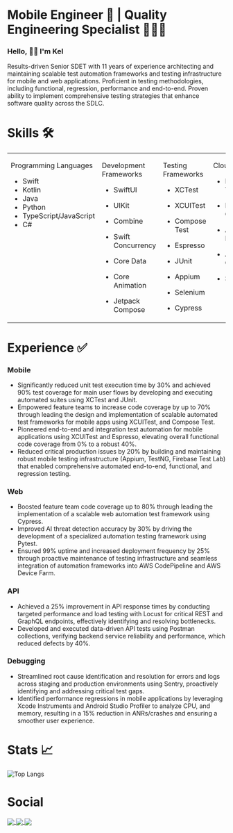 <h1 align="left"> Mobile Engineer 📱 |  Quality Engineering Specialist 👨🏽‍💻 </h1>

### Hello, 👋🏼 I'm Kel 

Results-driven Senior SDET with 11 years of experience architecting and maintaining scalable test automation frameworks and testing infrastructure for mobile and web applications. Proficient in testing methodologies, including functional, regression, performance and end-to-end. Proven ability to implement comprehensive testing strategies that enhance software quality across the SDLC.

# Skills 🛠️

<table style="table-layout: fixed; width: 100%;">
  <tr>
    <td valign="top" width="33%">

Programming Languages
- Swift
- Kotlin
- Java
- Python
- TypeScript/JavaScript
- C#
    </td>
    <td valign="top" width="33%">

Development Frameworks
- SwiftUI
- UIKit
- Combine
- Swift Concurrency
- Core Data
- Core Animation
- Jetpack Compose

    </td>
    <td valign="top" width="33%">

Testing Frameworks
- XCTest
- XCUITest
- Compose Test
- Espresso
- JUnit
- Appium
- Selenium
- Cypress


    </td>    

    <td valign="top" width="33%">

Cloud Services
- Firebase Test Lab
- Firebase Crashlytics
- AWS Device Farm
- AWS CodePipeline
- SauceLabs

    </td>

    <td valign="top" width="33%">

Tools
- Sentry
- Datadog
- Xcode Instruments
- Android Studio Profiler
- Postman
- Docker
- PostgreSQL

    </td>
</table>


# Experience ✅

### Mobile
- Significantly reduced unit test execution time by 30% and achieved 90% test coverage for main user flows by developing and executing automated suites using XCTest and JUnit.
- Empowered feature teams to increase code coverage by up to 70% through leading the design and implementation of scalable automated test frameworks for mobile apps using XCUITest, and Compose Test.
- Pioneered end-to-end and integration test automation for mobile applications using XCUITest and Espresso, elevating overall functional code coverage from 0% to a robust 40%.
- Reduced critical production issues by 20% by building and maintaining robust mobile testing infrastructure (Appium, TestNG, Firebase Test Lab) that enabled comprehensive automated end-to-end, functional, and regression testing.

### Web
- Boosted feature team code coverage up to 80% through leading the implementation of a scalable web automation test framework using Cypress.
- Improved AI threat detection accuracy by 30% by driving the development of a specialized automation testing framework using Pytest.
- Ensured 99% uptime and increased deployment frequency by 25% through proactive maintenance of testing infrastructure and seamless integration of automation frameworks into AWS CodePipeline and AWS Device Farm.

### API
- Achieved a 25% improvement in API response times by conducting targeted performance and load testing with Locust for critical REST and GraphQL endpoints, effectively identifying and resolving bottlenecks.
- Developed and executed data-driven API tests using Postman collections, verifying backend service reliability and performance, which reduced defects by 40%.

### Debugging
- Streamlined root cause identification and resolution for errors and logs across staging and production environments using Sentry, proactively identifying and addressing critical test gaps.
- Identified performance regressions in mobile applications by leveraging Xcode Instruments and Android Studio Profiler to analyze CPU, and memory, resulting in a 15% reduction in ANRs/crashes and ensuring a smoother user experience.


# Stats 📈

![Top Langs](https://github-readme-stats.vercel.app/api/top-langs/?username=KelCodesStuff&theme=gotham)

# Social

<p align="left">
  <a href="https://linkedin.com/in/kelcodes" > <img align="center" src="https://img.icons8.com/color/50/linkedin.png"/> </a>
  <a href="https://twitter.com/kelcodesstuff" > <img align="center" src="https://img.icons8.com/color/50/twitter.png"/> </a>
  <a href="https://twitch.com/kelcodes" > <img align="center" src="https://img.icons8.com/color/50/twitch.png"/> </a>
</p>
